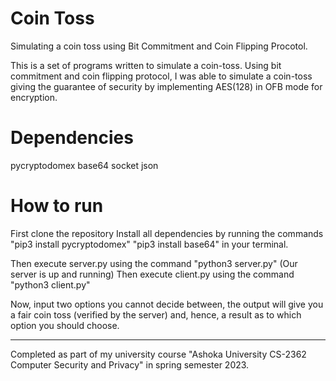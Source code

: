 # Coin Toss
Simulating a coin toss using Bit Commitment and Coin Flipping Procotol.

This is a set of programs written to simulate a coin-toss.
Using bit commitment and coin flipping protocol, I was able to simulate a coin-toss
giving the guarantee of security by implementing AES(128) in OFB mode for encryption.

# Dependencies

pycryptodomex
base64
socket
json

# How to run

First clone the repository
Install all dependencies by running the commands
"pip3 install pycryptodomex"
"pip3 install base64"
in your terminal.

Then execute server.py using the command "python3 server.py"
(Our server is up and running)
Then execute client.py using the command "python3 client.py"

Now, input two options you cannot decide between, the output will give you a fair coin toss (verified by the server)
and, hence, a result as to which option you should choose.

---------------------------------------------------------------------------

Completed as part of my university course "Ashoka University CS-2362 Computer Security and Privacy" in spring semester 2023.
